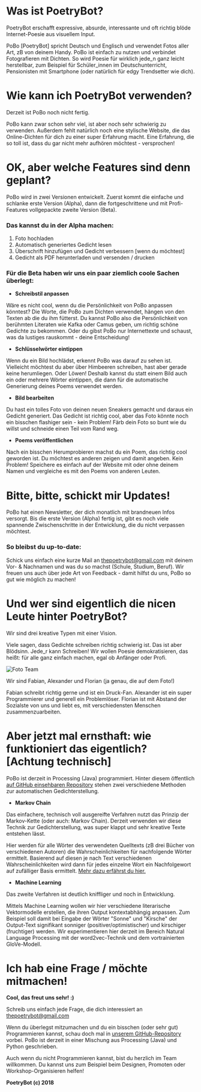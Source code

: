 # Was ist PoetryBot?

PoetryBot erschafft expressive, absurde, interessante und oft richtig blöde Internet-Poesie aus visuellem Input.

PoBo [PoetryBot] spricht Deutsch und Englisch und verwendet Fotos aller Art, zB von deinem Handy. PoBo ist einfach zu nutzen und verbindet Fotografieren mit Dichten. So wird Poesie für wirklich jede_n ganz leicht herstellbar, zum Beispiel für Schüler_innen im Deutschunterricht, Pensionisten mit Smartphone (oder natürlich für edgy Trendsetter wie dich).

# Wie kann ich PoetryBot verwenden?

Derzeit ist PoBo noch nicht fertig.

PoBo kann zwar schon sehr viel, ist aber noch sehr schwierig zu verwenden. Außerdem fehlt natürlich noch eine stylische Website, die das Online-Dichten für dich zu einer super Erfahrung macht. Eine Erfahrung, die so toll ist, dass du gar nicht mehr aufhören möchtest - versprochen!

# OK, aber welche Features sind denn geplant?

PoBo wird in zwei Versionen entwickelt. Zuerst kommt die einfache und schlanke erste Version (Alpha), dann die fortgeschrittene und mit Profi-Features vollgepackte zweite Version (Beta).

### Das kannst du in der Alpha machen:

1) Foto hochladen
2) Automatisch generiertes Gedicht lesen
3) Überschrift hinzufügen und Gedicht verbessern [wenn du möchtest]
4) Gedicht als PDF herunterladen und versenden / drucken

### Für die Beta haben wir uns ein paar ziemlich coole Sachen überlegt:

* **Schreibstil anpassen**

Wäre es nicht cool, wenn du die Persönlichkeit von PoBo anpassen könntest? Die Worte, die PoBo zum Dichten verwendet, hängen von den Texten ab die du ihm fütterst. Du kannst PoBo also die Persönlichkeit von berühmten Literaten wie Kafka oder Camus geben, um richtig schöne Gedichte zu bekommen. Oder du gibst PoBo nur Internettexte und schaust, was da lustiges rauskommt - deine Entscheidung!

* **Schlüsselwörter eintippen**

Wenn du ein Bild hochlädst, erkennt PoBo was darauf zu sehen ist. Vielleicht möchtest du aber über Himbeeren schreiben, hast aber gerade keine herumliegen. Oder Löwen! Deshalb kannst du statt einem Bild auch ein oder mehrere Wörter eintippen, die dann für die automatische Generierung deines Poems verwendet werden.

* **Bild bearbeiten**

Du hast ein tolles Foto von deinen neuen Sneakers gemacht und daraus ein Gedicht generiert. Das Gedicht ist richtig cool, aber das Foto könnte noch ein bisschen flashiger sein - kein Problem! Färb dein Foto so bunt wie du willst und schneide einen Teil vom Rand weg.

* **Poems veröffentlichen**

Nach ein bisschen Herumprobieren machst du ein Poem, das richtig cool geworden ist. Du möchtest es anderen zeigen und damit angeben. Kein Problem! Speichere es einfach auf der Website mit oder ohne deinem Namen und vergleiche es mit den Poems von anderen Leuten.

# Bitte, bitte, schickt mir Updates!

PoBo hat einen Newsletter, der dich monatlich mit brandneuen Infos versorgt. Bis die erste Version (Alpha) fertig ist, gibt es noch viele spannende Zwischenschritte in der Entwicklung, die du nicht verpassen möchtest.

### So bleibst du up-to-date:

Schick uns einfach eine kurze Mail an thepoetrybot@gmail.com mit deinem Vor- & Nachnamen und was du so machst (Schule, Studium, Beruf). Wir freuen uns auch über jede Art von Feedback - damit hilfst du uns, PoBo so gut wie möglich zu machen!

# Und wer sind eigentlich die nicen Leute hinter PoetryBot?

Wir sind drei kreative Typen mit einer Vision.

Viele sagen, dass Gedichte schreiben richtig schwierig ist. Das ist aber Blödsinn. Jede_r kann Schreiben!  Wir wollen Poesie demokratisieren, das heißt: für alle ganz einfach machen, egal ob Anfänger oder Profi.

![Foto Team]()

Wir sind Fabian, Alexander und Florian (ja genau, die auf dem Foto!)

Fabian schreibt richtig gerne und ist ein Druck-Fan. Alexander ist ein super Programmierer und generell ein Problemlöser. Florian ist mit Abstand der Sozialste von uns und liebt es, mit verschiedensten Menschen zusammenzuarbeiten.

# Aber jetzt mal ernsthaft: wie funktioniert das eigentlich? [Achtung technisch]

PoBo ist derzeit in Processing (Java) programmiert. Hinter diesem öffentlich [auf GitHub einsehbaren Repository](https://github.com/axr95/PoetryBot/) stehen zwei verschiedene Methoden zur automatischen Gedichterstellung.

* **Markov Chain**

Das einfachere, technisch voll ausgereifte Verfahren nutzt das Prinzip der Markov-Kette (oder auch: Markov Chain). Derzeit verwenden wir diese Technik zur Gedichterstellung, was super klappt und sehr kreative Texte entstehen lässt.

Hier werden für alle Wörter des verwendeten Quelltexts (zB drei Bücher von verschiedenen Autoren) die Wahrscheinlichkeiten für nachfolgende Wörter ermittelt. Basierend auf diesen je nach Text verschiedenen Wahrscheinlichkeiten wird dann für jedes einzelne Wort ein Nachfolgewort auf zufälliger Basis ermittelt. [Mehr dazu erfährst du hier.](https://fabiandietrich.com/poetrybot/)

* **Machine Learning**

Das zweite Verfahren ist deutlich kniffliger und noch in Entwicklung.

Mittels Machine Learning wollen wir hier verschiedene literarische Vektormodelle erstellen, die ihren Output kontextabhängig anpassen. Zum Beispiel soll damit bei Eingabe der Wörter "Sonne" und "Kirsche" der Output-Text signifikant sonniger (positiver/optimistischer) und kirschiger (fruchtiger) werden. Wir experimentieren hier derzeit im Bereich Natural Language Processing mit der word2vec-Technik und dem vortrainierten GloVe-Modell.

# Ich hab eine Frage / möchte mitmachen!

**Cool, das freut uns sehr! :)**

Schreib uns einfach jede Frage, die dich interessiert an thepoetrybot@gmail.com

Wenn du überlegst mitzumachen und du ein bisschen (oder sehr gut) Programmieren kannst, schau doch mal in [unserem GitHub-Repository](https://github.com/axr95/PoetryBot/) vorbei. PoBo ist derzeit in einer Mischung aus Processing (Java) und Python geschrieben.

Auch wenn du nicht Programmieren kannst, bist du herzlich im Team willkommen. Du kannst uns zum Beispiel beim Designen, Promoten oder Workshop-Organisieren helfen!


**PoetryBot (c) 2018**
